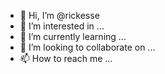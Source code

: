 - 👋 Hi, I’m @rickesse
- 👀 I’m interested in ...
- 🌱 I’m currently learning ...
- 💞️ I’m looking to collaborate on ...
- 📫 How to reach me ...

<!---
rickesse/rickesse is a ✨ special ✨ repository because its `README.md` (this file) appears on your GitHub profile.
You can click the Preview link to take a look at your changes.
--->

